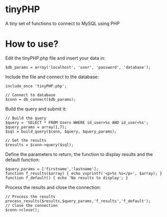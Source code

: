 # tinyPHP
A tiny set of functions to connect to MySQL using PHP

# How to use?

Edit the tinyPHP.php file and insert your data in:
```
$db_params = array('localhost', 'user', 'password', 'database');
```
Include the file and connect to the database:
```
include_once 'tinyPHP.php';
    
// Connect to database
$conn = db_connect($db_params);
```
Build the query and submit it:
```
// Build the query
$query = 'SELECT * FROM Users WHERE id_user>%s AND id_user<%s';
$query_params = array(1,7);
$sql = build_query($conn, $query, $query_params);

// Get the results
$results = $conn->query($sql);
```
Define the parameters to return, the function to display results and the default function:
```
$query_params = ['firstname','lastname'];
function f_results($array) { echo vsprintf('<p>%s %s</p>', $array); }
function f_default() { echo 'No results to display'; }
```
Process the results and close the connection:
```
// Process the results
process_results($results,$query_params,'f_results','f_default');
// Close the connection
$conn->close();
```
